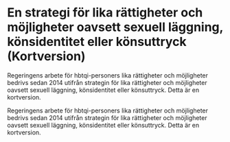 # En strategi för lika rättigheter och möjligheter oavsett sexuell läggning, könsidentitet eller könsuttryck (Kortversion)

Regeringens arbete för hbtqi-personers lika rättigheter och möjligheter bedrivs sedan 2014 utifrån strategin för lika rättigheter och möjligheter oavsett sexuell läggning, könsidentitet eller könsuttryck. Detta är en kortversion.

Regeringens arbete för hbtqi-personers lika rättigheter och möjligheter bedrivs sedan 2014 utifrån strategin för lika rättigheter och möjligheter oavsett sexuell läggning, könsidentitet eller könsuttryck. Detta är en kortversion.
